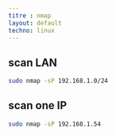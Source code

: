 ```yaml
---
titre : nmap
layout: default
techno: linux
---
```



## scan LAN

```bash
sudo nmap -sP 192.168.1.0/24
```

## scan one IP

```bash
sudo nmap -sP 192.168.1.54
```


